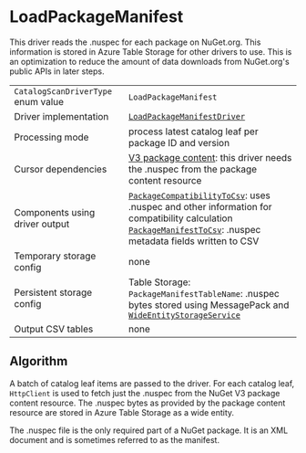 # LoadPackageManifest

This driver reads the .nuspec for each package on NuGet.org. This information is stored in Azure Table Storage for other drivers to use. This is an optimization to reduce the amount of data downloads from NuGet.org's public APIs in later steps.

|                                    |                                                                                                                                                                                                                              |
| ---------------------------------- | ---------------------------------------------------------------------------------------------------------------------------------------------------------------------------------------------------------------------------- |
| `CatalogScanDriverType` enum value | `LoadPackageManifest`                                                                                                                                                                                                        |
| Driver implementation              | [`LoadPackageManifestDriver`](../../src/Worker.Logic/Drivers/LoadPackageManifest/LoadPackageManifestDriver.cs)                                                                                                               |
| Processing mode                    | process latest catalog leaf per package ID and version                                                                                                                                                                       |
| Cursor dependencies                | [V3 package content](https://learn.microsoft.com/en-us/nuget/api/package-base-address-resource): this driver needs the .nuspec from the package content resource                                                             |
| Components using driver output     | [`PackageCompatibilityToCsv`](PackageCompatibilityToCsv.md): uses .nuspec and other information for compatibility calculation<br />[`PackageManifestToCsv`](PackageManifestToCsv.md): .nuspec metadata fields written to CSV |
| Temporary storage config           | none                                                                                                                                                                                                                         |
| Persistent storage config          | Table Storage:<br />`PackageManifestTableName`: .nuspec bytes stored using MessagePack and [`WideEntityStorageService`](../../src/Logic/WideEntities/WideEntityService.cs)                                                   |
| Output CSV tables                  | none                                                                                                                                                                                                                         |

## Algorithm

A batch of catalog leaf items are passed to the driver. For each catalog leaf, `HttpClient` is used to fetch just the .nuspec from the NuGet V3 package content resource. The .nuspec bytes as provided by the package content resource are stored in Azure Table Storage as a wide entity.

The .nuspec file is the only required part of a NuGet package. It is an XML document and is sometimes referred to as the manifest.


